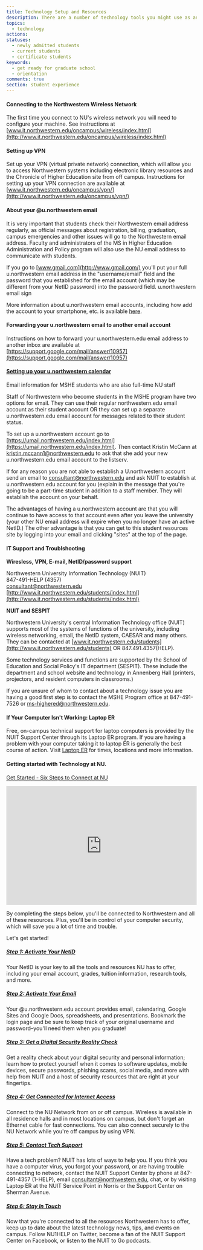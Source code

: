 ```yaml
---
title: Technology Setup and Resources
description: There are a number of technology tools you might use as an MSHE student. Learn how to connect to the wireless network, set up VPN, access your u.northwestern.edu email address, and troublesheet common IT issues.
topics: 
  - technology
actions:
statuses:
  - newly admitted students
  - current students
  - certificate students
keywords:
  - get ready for graduate school
  - orientation
comments: true
section: student experience
---
```


#### Connecting to the Northwestern Wireless Network

The first time you connect to NU's wireless network you will need to configure your machine. See instructions at [www.it.northwestern.edu/oncampus/wireless/index.html](http://www.it.northwestern.edu/oncampus/wireless/index.html)

#### Setting up VPN

Set up your VPN (virtual private network) connection, which will allow you to access Northwestern systems including electronic library resources and the Chronicle of Higher Education site from off campus. Instructions for setting up your VPN connection are available at [www.it.northwestern.edu/oncampus/vpn/](http://www.it.northwestern.edu/oncampus/vpn/)

#### About your @u.northwestern email

It is very important that students check their Northwestern email address regularly, as official messages about registration, billing, graduation, campus emergencies and other issues will go to the Northwestern email address. Faculty and administrators of the MS in Higher Education Administration and Policy program will also use the NU email address to communicate with students.

If you go to [www.gmail.com](http://www.gmail.com/) you'll put your full u.northwestern email address in the "username/email" field and the password that you established for the email account (which may be different from your NetID password) into the password field. u.northwestern email sign

More information about u.northwestern email accounts, including how add the account to your smartphone, etc. is available [here](http://www.it.northwestern.edu/mobility/index.html).

#### Forwarding your u.northwestern email to another email account

Instructions on how to forward your u.northwestern.edu email address to another inbox are available at [https://support.google.com/mail/answer/10957](https://support.google.com/mail/answer/10957)

#### [Setting up your u.northwestern calendar](http://www.it.northwestern.edu/stucollab/calendars.html)

Email information for MSHE students who are also full-time NU staff

Staff of Northwestern who become students in the MSHE program have two options for email. They can use their regular northwestern.edu email account as their student account OR they can set up a separate u.northwestern.edu email account for messages related to their student status.

To set up a u.northwestern account go to [https://umail.northwestern.edu/index.html](https://umail.northwestern.edu/index.html). Then contact Kristin McCann at [kristin.mccann1@northwestern.edu](mailto:kristin.mccann1@northwestern.edu) to ask that she add your new u.northwestern.edu email account to the listserv.

If for any reason you are not able to establish a U.northwestern account send an email to [consultant@northwestern.edu](mailto:consultant@northwestern.edu) and ask NUIT to establish at u.northwestern.edu account for you (explain in the message that you're going to be a part-time student in addition to a staff member. They will establish the account on your behalf.

The advantages of having a u.northwestern account are that you will continue to have access to that account even after you leave the university (your other NU email address will expire when you no longer have an active NetID.) The other advantage is that you can get to this student resources site by logging into your email and clicking "sites" at the top of the page.

#### IT Support and Troublshooting

**Wiresless, VPN, E-mail, NetID/password support**

Northwestern University Information Technology (NUIT)  
847-491-HELP (4357)  
[consultant@northwestern.edu](mailto:consultant@northwestern.edu)  
[http://www.it.northwestern.edu/students/index.html](http://www.it.northwestern.edu/students/index.html)  

**NUIT and SESPIT**

Northwestern University's central Information Technology office (NUIT) supports most of the systems of functions of the university, including wireless networking, email, the NetID system, CAESAR and many others. They can be contacted at [www.it.northwestern.edu/students](http://www.it.northwestern.edu/students) OR 847.491.4357(HELP).

Some technology services and functions are supported by the School of Education and Social Policy's IT department (SESPIT). These include the department and school website and technology in Annenberg Hall (printers, projectors, and resident computers in classrooms.)

If you are unsure of whom to contact about a technology issue you are having a good first step is to contact the MSHE Program office at 847-491-7526 or [ms-highered@northwestern.edu](mailto:ms-highered@northwestern.edu).

#### If Your Computer Isn't Working: Laptop ER

Free, on-campus technical support for laptop computers is provided by the NUIT Support Center through its Laptop ER program. If you are having a problem with your computer taking it to laptop ER is generally the best course of action. Visit [Laptop ER](http://www.it.northwestern.edu/laptoper/) for times, locations and more information.

#### Getting started with Technology at NU.

[Get Started - Six Steps to Connect at NU](http://www.it.northwestern.edu/students/getstarted.html)

<iframe width="100%" height="315" src="https://www.youtube.com/embed/7ztB6x_sJW8" frameborder="0" allowfullscreen=""></iframe>

By completing the steps below, you'll be connected to Northwestern and all of these resources. Plus, you'll be in control of your computer security, which will save you a lot of time and trouble.

Let's get started!

##### [Step 1: Activate Your NetID](http://www.northwestern.edu/login)

Your NetID is your key to all the tools and resources NU has to offer, including your email account, grades, tuition information, research tools, and more.

##### [Step 2: Activate Your Email](http://www.it.northwestern.edu/stucollab/index.html)

Your @u.northwestern.edu account provides email, calendaring, Google Sites and Google Docs, spreadsheets, and presentations. Bookmark the login page and be sure to keep track of your original username and password–you'll need them when you graduate!

##### [Step 3: Get a Digital Security Reality Check](http://www.it.northwestern.edu/security/reality-check/index.html)

Get a reality check about your digital security and personal information; learn how to protect yourself when it comes to software updates, mobile devices, secure passwords, phishing scams, social media, and more with help from NUIT and a host of security resources that are right at your fingertips.

##### [Step 4: Get Connected for Internet Access](http://www.it.northwestern.edu/connected/index.html)

Connect to the NU Network from on or off campus. Wireless is available in all residence halls and in most locations on campus, but don't forget an Ethernet cable for fast connections. You can also connect securely to the NU Network while you're off campus by using VPN.

##### [Step 5: Contact Tech Support](http://www.it.northwestern.edu/supportcenter/index.html)

Have a tech problem? NUIT has lots of ways to help you. If you think you have a computer virus, you forgot your password, or are having trouble connecting to network, contact the NUIT Support Center by phone at 847-491-4357 (1-HELP), email consultant@northwestern.edu, chat, or by visiting Laptop ER at the NUIT Service Point in Norris or the Support Center on Sherman Avenue.

##### [Step 6: Stay In Touch](http://www.it.northwestern.edu/connected/social-networking/index.html)

Now that you're connected to all the resources Northwestern has to offer, keep up to date about the latest technology news, tips, and events on campus. Follow NU1HELP on Twitter, become a fan of the NUIT Support Center on Facebook, or listen to the NUIT to Go podcasts.
